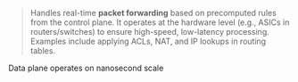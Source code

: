 >Handles real-time **packet forwarding** based on precomputed rules from the control plane. It operates at the hardware level (e.g., ASICs in routers/switches) to ensure high-speed, low-latency processing. Examples include applying ACLs, NAT, and IP lookups in routing tables.

Data plane operates on nanosecond scale